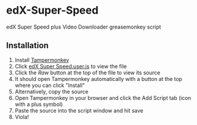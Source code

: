# edX-Super-Speed
edX Super Speed plus Video Downloader greasemonkey script

## Installation

1. Install [Tampermonkey](https://tampermonkey.net/)
1. Click [edX Super Speed.user.js](https://github.com/EricPryzant/edX-Super-Speed/blob/master/edX%20Super%20Speed.user.js) to view the file
1. Click the _Raw_ button at the top of the file to view its source
1. It should open Tampermonkey automatically with a button at the top where you can click "Install"
1. Alternatively, copy the source
1. Open Tampermonkey in your browser and click the Add Script tab (icon with a plus symbol)
1. Paste the source into the script window and hit save
1. Viola!
